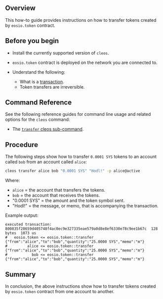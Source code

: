 ## Overview

This how-to guide provides instructions on how to transfer tokens created by `eosio.token` contract.

## Before you begin

* Install the currently supported version of `cleos`.

* `eosio.token` contract is deployed on the network you are connected to.

* Understand the following:
  * What is a [transaction](https://developers.eos.io/welcome/v2.1/glossary/index/#transaction).
  * Token transfers are irreversible.

## Command Reference

See the following reference guides for command line usage and related options for the `cleos` command:

* The [`transfer` cleos sub-command](https://developers.eos.io/manuals/eos/v2.1/cleos/command-reference/transfer).

## Procedure

The following steps show how to transfer `0.0001 SYS` tokens to an account called `bob` from an account called `alice`:

```sh
cleos transfer alice bob "0.0001 SYS" "Hodl!" -p alice@active
```

Where:

* `alice` = the account that transfers the tokens.
* `bob` = the account that receives the tokens.
* "0.0001 SYS" = the amount and the token symbol sent.
* "Hodl!" = the message, or memo, that is accompanying the transaction.

Example output:

```console
executed transaction: 800835f28659d405748f4ac0ec9e327335eae579a0d8e8ef6330e78c9ee1b67c  128 bytes  1073 us
#   eosio.token <= eosio.token::transfer        {"from":"alice","to":"bob","quantity":"25.0000 SYS","memo":"m"}
#         alice <= eosio.token::transfer        {"from":"alice","to":"bob","quantity":"25.0000 SYS","memo":"m"}
#           bob <= eosio.token::transfer        {"from":"alice","to":"bob","quantity":"25.0000 SYS","memo":"m"}
```

## Summary

In conclusion, the above instructions show how to transfer tokens created by `eosio.token` contract from one account to another.
